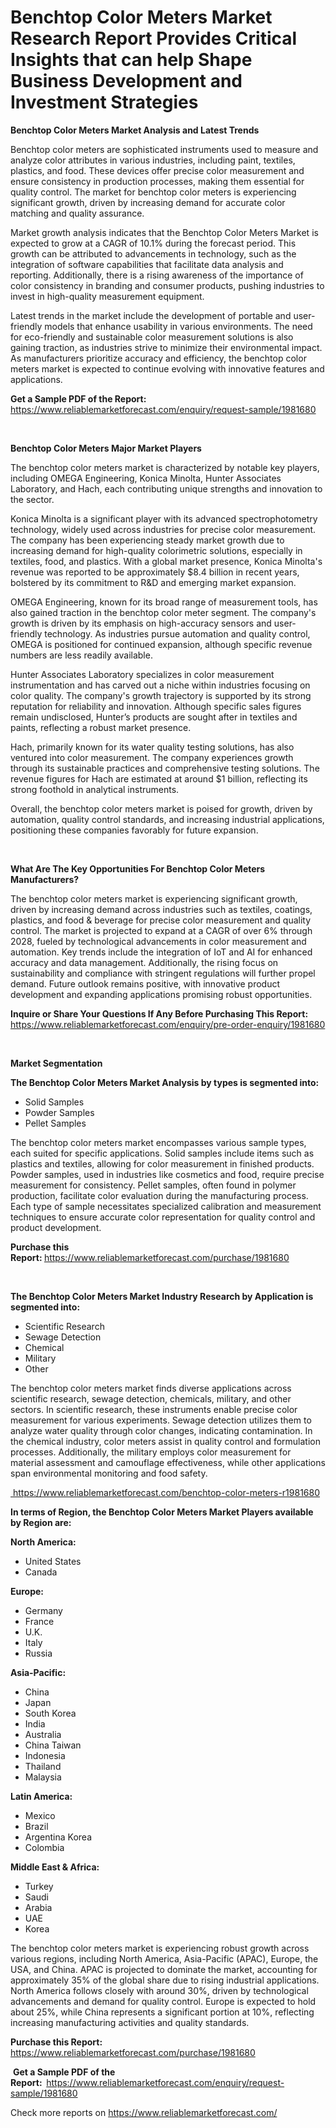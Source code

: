 <p><h1>Benchtop Color Meters Market Research Report Provides Critical Insights that can help Shape Business Development and Investment Strategies</h1></p><p><strong>Benchtop Color Meters Market Analysis and Latest Trends</strong></p>
<p><p>Benchtop color meters are sophisticated instruments used to measure and analyze color attributes in various industries, including paint, textiles, plastics, and food. These devices offer precise color measurement and ensure consistency in production processes, making them essential for quality control. The market for benchtop color meters is experiencing significant growth, driven by increasing demand for accurate color matching and quality assurance.</p><p>Market growth analysis indicates that the Benchtop Color Meters Market is expected to grow at a CAGR of 10.1% during the forecast period. This growth can be attributed to advancements in technology, such as the integration of software capabilities that facilitate data analysis and reporting. Additionally, there is a rising awareness of the importance of color consistency in branding and consumer products, pushing industries to invest in high-quality measurement equipment.</p><p>Latest trends in the market include the development of portable and user-friendly models that enhance usability in various environments. The need for eco-friendly and sustainable color measurement solutions is also gaining traction, as industries strive to minimize their environmental impact. As manufacturers prioritize accuracy and efficiency, the benchtop color meters market is expected to continue evolving with innovative features and applications.</p></p>
<p><strong>Get a Sample PDF of the Report:&nbsp;</strong> <a href="https://www.reliablemarketforecast.com/enquiry/request-sample/1981680?utm_campaign=2449&utm_medium=2&utm_source=Github&utm_content=ia&utm_term=02032025&utm_id=benchtop-color-meters">https://www.reliablemarketforecast.com/enquiry/request-sample/1981680</a></p>
<p>&nbsp;</p>
<p><strong>Benchtop Color Meters Major Market Players</strong></p>
<p><p>The benchtop color meters market is characterized by notable key players, including OMEGA Engineering, Konica Minolta, Hunter Associates Laboratory, and Hach, each contributing unique strengths and innovation to the sector.</p><p>Konica Minolta is a significant player with its advanced spectrophotometry technology, widely used across industries for precise color measurement. The company has been experiencing steady market growth due to increasing demand for high-quality colorimetric solutions, especially in textiles, food, and plastics. With a global market presence, Konica Minolta's revenue was reported to be approximately $8.4 billion in recent years, bolstered by its commitment to R&D and emerging market expansion.</p><p>OMEGA Engineering, known for its broad range of measurement tools, has also gained traction in the benchtop color meter segment. The company's growth is driven by its emphasis on high-accuracy sensors and user-friendly technology. As industries pursue automation and quality control, OMEGA is positioned for continued expansion, although specific revenue numbers are less readily available.</p><p>Hunter Associates Laboratory specializes in color measurement instrumentation and has carved out a niche within industries focusing on color quality. The company's growth trajectory is supported by its strong reputation for reliability and innovation. Although specific sales figures remain undisclosed, Hunter’s products are sought after in textiles and paints, reflecting a robust market presence.</p><p>Hach, primarily known for its water quality testing solutions, has also ventured into color measurement. The company experiences growth through its sustainable practices and comprehensive testing solutions. The revenue figures for Hach are estimated at around $1 billion, reflecting its strong foothold in analytical instruments.</p><p>Overall, the benchtop color meters market is poised for growth, driven by automation, quality control standards, and increasing industrial applications, positioning these companies favorably for future expansion.</p></p>
<p>&nbsp;</p>
<p><strong>What Are The Key Opportunities For Benchtop Color Meters Manufacturers?</strong></p>
<p><p>The benchtop color meters market is experiencing significant growth, driven by increasing demand across industries such as textiles, coatings, plastics, and food & beverage for precise color measurement and quality control. The market is projected to expand at a CAGR of over 6% through 2028, fueled by technological advancements in color measurement and automation. Key trends include the integration of IoT and AI for enhanced accuracy and data management. Additionally, the rising focus on sustainability and compliance with stringent regulations will further propel demand. Future outlook remains positive, with innovative product development and expanding applications promising robust opportunities.</p></p>
<p><strong>Inquire or Share Your Questions If Any Before Purchasing This Report:</strong> <a href="https://www.reliablemarketforecast.com/enquiry/pre-order-enquiry/1981680?utm_campaign=2449&utm_medium=2&utm_source=Github&utm_content=ia&utm_term=02032025&utm_id=benchtop-color-meters">https://www.reliablemarketforecast.com/enquiry/pre-order-enquiry/1981680</a></p>
<p>&nbsp;</p>
<p><strong>Market Segmentation</strong></p>
<p><strong>The Benchtop Color Meters Market Analysis by types is segmented into:</strong></p>
<p><ul><li>Solid Samples</li><li>Powder Samples</li><li>Pellet Samples</li></ul></p>
<p><p>The benchtop color meters market encompasses various sample types, each suited for specific applications. Solid samples include items such as plastics and textiles, allowing for color measurement in finished products. Powder samples, used in industries like cosmetics and food, require precise measurement for consistency. Pellet samples, often found in polymer production, facilitate color evaluation during the manufacturing process. Each type of sample necessitates specialized calibration and measurement techniques to ensure accurate color representation for quality control and product development.</p></p>
<p><strong>Purchase this Report:&nbsp;</strong><a href="https://www.reliablemarketforecast.com/purchase/1981680?utm_campaign=2449&utm_medium=2&utm_source=Github&utm_content=ia&utm_term=02032025&utm_id=benchtop-color-meters">https://www.reliablemarketforecast.com/purchase/1981680</a></p>
<p>&nbsp;</p>
<p><strong>The Benchtop Color Meters Market Industry Research by Application is segmented into:</strong></p>
<p><ul><li>Scientific Research</li><li>Sewage Detection</li><li>Chemical</li><li>Military</li><li>Other</li></ul></p>
<p><p>The benchtop color meters market finds diverse applications across scientific research, sewage detection, chemicals, military, and other sectors. In scientific research, these instruments enable precise color measurement for various experiments. Sewage detection utilizes them to analyze water quality through color changes, indicating contamination. In the chemical industry, color meters assist in quality control and formulation processes. Additionally, the military employs color measurement for material assessment and camouflage effectiveness, while other applications span environmental monitoring and food safety.</p></p>
<p><a href="https://www.reliablemarketforecast.com/benchtop-color-meters-r1981680?utm_campaign=2449&utm_medium=2&utm_source=Github&utm_content=ia&utm_term=02032025&utm_id=benchtop-color-meters">&nbsp;https://www.reliablemarketforecast.com/benchtop-color-meters-r1981680</a></p>
<p><strong>In terms of Region, the Benchtop Color Meters Market Players available by Region are:</strong></p>
<p>
    <p> <strong> North America: </strong>
        <ul>
            <li>United States</li>
            <li>Canada</li>
        </ul>
        </p> 
    <p> <strong> Europe: </strong>
        <ul>
            <li>Germany</li>
            <li>France</li>
            <li>U.K.</li>
            <li>Italy</li>
            <li>Russia</li>
        </ul>
        </p> 
    <p> <strong> Asia-Pacific: </strong>
        <ul>
            <li>China</li>
            <li>Japan</li>
            <li>South Korea</li>
            <li>India</li>
            <li>Australia</li>
            <li>China Taiwan</li>
            <li>Indonesia</li>
            <li>Thailand</li>
            <li>Malaysia</li>
        </ul>
        </p> 
    <p> <strong> Latin America: </strong>
        <ul>
            <li>Mexico</li>
            <li>Brazil</li>
            <li>Argentina Korea</li>
            <li>Colombia</li>
        </ul>
        </p> 
    <p> <strong> Middle East & Africa: </strong>
        <ul>
            <li>Turkey</li>
            <li>Saudi</li>
            <li>Arabia</li>
            <li>UAE</li>
            <li>Korea</li>
        </ul>
    </p>
    </p>
<p><p>The benchtop color meters market is experiencing robust growth across various regions, including North America, Asia-Pacific (APAC), Europe, the USA, and China. APAC is projected to dominate the market, accounting for approximately 35% of the global share due to rising industrial applications. North America follows closely with around 30%, driven by technological advancements and demand for quality control. Europe is expected to hold about 25%, while China represents a significant portion at 10%, reflecting increasing manufacturing activities and quality standards.</p></p>
<p><strong>Purchase this Report: </strong><a href="https://www.reliablemarketforecast.com/purchase/1981680?utm_campaign=2449&utm_medium=2&utm_source=Github&utm_content=ia&utm_term=02032025&utm_id=benchtop-color-meters">https://www.reliablemarketforecast.com/purchase/1981680</a></p>
<p>&nbsp;<strong>Get a Sample PDF of the Report:&nbsp;&nbsp;</strong><a href="https://www.reliablemarketforecast.com/enquiry/request-sample/1981680?utm_campaign=2449&utm_medium=2&utm_source=Github&utm_content=ia&utm_term=02032025&utm_id=benchtop-color-meters">https://www.reliablemarketforecast.com/enquiry/request-sample/1981680</a></p>
<p><strong></strong></p>
<p>Check more reports on <a href="https://www.reliablemarketforecast.com/?utm_campaign=2449&utm_medium=2&utm_source=Github&utm_content=ia&utm_term=02032025&utm_id=benchtop-color-meters">https://www.reliablemarketforecast.com/</a></p>